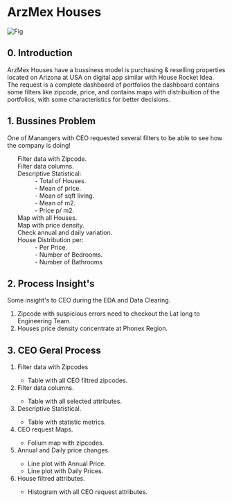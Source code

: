 # ArzMex Houses

![Fig](https://user-images.githubusercontent.com/75986085/131189690-4f75bbf1-8fd4-40e6-80d2-8d6b75779771.png)

<h2>0. Introduction</h2>
<p>ArzMex Houses have a bussiness model is purchasing & reselling properties located on Arizona at USA on digital app similar with House Rocket Idea. The request is a complete dashboard of portfolios the dashboard contains some filters like zipcode, price, and contains maps with distribuition of the portfolios, with some characteristics for better decisions.</p>

<h2>1. Bussines Problem</h2>
<p>One of Manangers with CEO requested several filters to be able to see how the company is doing!</p>

<ul>
  <dl>
    <dt>Filter data with Zipcode.</dt>
    <dt>Filter data columns.</dt>
    <dt>Descriptive Statistical:</dt>
      <dd>- Total of Houses.</dd>
      <dd>- Mean of price.</dd>
      <dd>- Mean of sqft living.</dd>
      <dd>- Mean of m2.</dd>
      <dd>- Price p/ m2.</dd>
    <dt>Map with all Houses.</dt>
    <dt>Map with price density.</dt>
    <dt>Check annual and daily variation.</dt>
    <dt>House Distribution per:</dt>
      <dd>- Per Price.</dd>
      <dd>- Number of Bedrooms.</dd>
      <dd>- Number of Bathrooms</dd>
  </dl>
</ul>

<h2>2. Process Insight's</h2>
<p>Some insight's to CEO during the EDA and Data Clearing.</p>
<ol>
  <li>Zipcode with suspicious errors need to checkout the Lat long to Engineering Team.</li>
  <li>Houses price density concentrate at Phonex Region.</li>
</ol>

<h2>3. CEO Geral Process</h2>
<ol>
  <li>Filter data with Zipcodes</li>
    <ul>
      <li>Table with all CEO filtred zipcodes.</li>
    </ul>
  <li>Filter data columns.</li>
    <ul>
      <li>Table with all selected attributes.</li>
    </ul>
  <li>Descriptive Statistical.</li>
    <ul>
      <li>Table with statistic metrics.</li>
    </ul>
  <li>CEO request Maps.</li>
    <ul>
      <li>Folium map with zipcodes.</li>
    </ul>
  <li>Annual and Daily price changes.</li>
    <ul>
      <li>Line plot with Annual Price.</li>
      <li>Line plot with Daily Prices.</li>
    </ul>
  <li>House filtred attributes.</li>
    <ul>
      <li>Histogram with all CEO request attributes.</li>
    </ul>
</ol>
